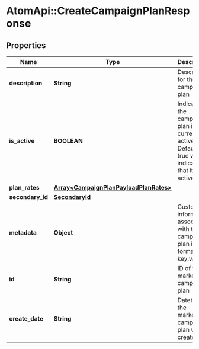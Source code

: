 # AtomApi::CreateCampaignPlanResponse

## Properties
Name | Type | Description | Notes
------------ | ------------- | ------------- | -------------
**description** | **String** | Description for the campaign plan | 
**is_active** | **BOOLEAN** | Indicates if the campaign plan is currently active. Defaults to true which indicates that it is active | [optional] [default to true]
**plan_rates** | [**Array&lt;CampaignPlanPayloadPlanRates&gt;**](CampaignPlanPayloadPlanRates.md) |  | [optional] 
**secondary_id** | [**SecondaryId**](SecondaryId.md) |  | [optional] 
**metadata** | **Object** | Custom information associated with the campaign plan in the format key:value | [optional] 
**id** | **String** | ID of the marketing campaign plan | [optional] 
**create_date** | **String** | Datetime the marketing campaign plan was created | [optional] 


